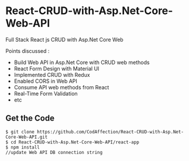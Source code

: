 # React-CRUD-with-Asp.Net-Core-Web-API
Full Stack React js CRUD with Asp.Net Core Web

Points discussed :
- Build Web API in Asp.Net Core with CRUD web methods
- React Form Design with Material UI
- Implemented CRUD with Redux
- Enabled CORS in Web API
- Consume API web methods from React
- Real-Time Form Validation
- etc

## Get the Code

```
$ git clone https://github.com/CodAffection/React-CRUD-with-Asp.Net-Core-Web-API.git
$ cd React-CRUD-with-Asp.Net-Core-Web-API/react-app
$ npm install
//update Web API DB connection string
```

